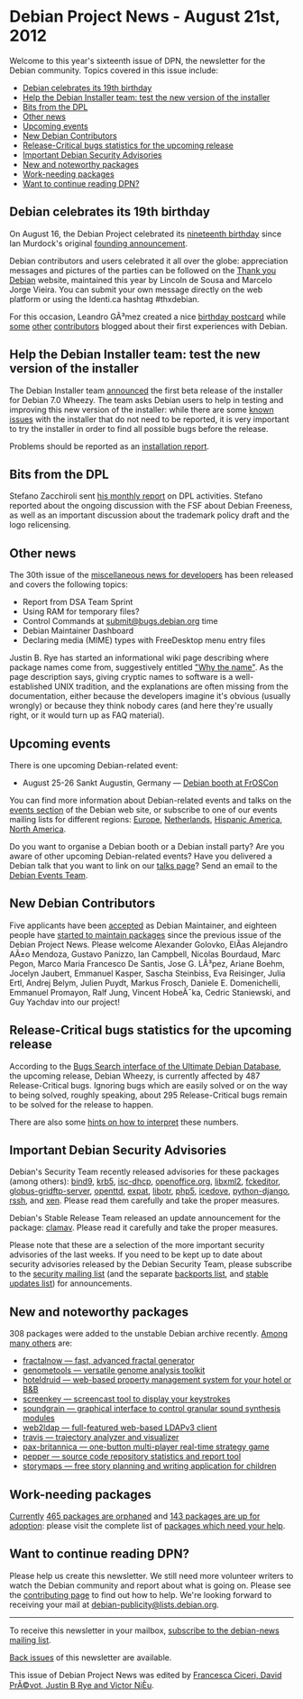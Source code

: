 
Debian Project News - August 21st, 2012
=======================================


Welcome to this year's sixteenth issue of DPN, the newsletter for the Debian community. Topics covered in this issue include:


* [Debian celebrates its 19th birthday](https://www.debian.org/News/weekly/2012/16/#debianbday)
* [Help the Debian Installer team: test the new version of the installer](https://www.debian.org/News/weekly/2012/16/#dibeta1)
* [Bits from the DPL](https://www.debian.org/News/weekly/2012/16/#dpl)
* [Other news](https://www.debian.org/News/weekly/2012/16/#other)
* [Upcoming events](https://www.debian.org/News/weekly/2012/16/#events)
* [New Debian Contributors](https://www.debian.org/News/weekly/2012/16/#newcontributors)
* [Release-Critical bugs statistics for the upcoming release](https://www.debian.org/News/weekly/2012/16/#rcstats)
* [Important Debian Security Advisories](https://www.debian.org/News/weekly/2012/16/#dsa)
* [New and noteworthy packages](https://www.debian.org/News/weekly/2012/16/#nnwp)
* [Work-needing packages](https://www.debian.org/News/weekly/2012/16/#wnpp)
* [Want to continue reading DPN?](https://www.debian.org/News/weekly/2012/16/#continuedpn)


Debian celebrates its 19th birthday
-----------------------------------



On August 16, the Debian Project celebrated its
[nineteenth birthday](https://www.debian.org/News/2012/20120816)
since Ian Murdock's original
[founding
announcement](http://groups.google.com/group/comp.os.linux.development/msg/a32d4e2ef3bcdcc6).
  

Debian contributors and users celebrated it all over the globe:
appreciation messages and pictures of the parties can be followed on the
[Thank you Debian](http://thanks.debian.net) website,
maintained this year by Lincoln de Sousa and Marcelo Jorge Vieira.
You can submit your own message directly on the web platform or using the Identi.ca hashtag
#thxdebian.
  

For this occasion, Leandro GÃ³mez created a nice
[birthday
postcard](http://leogg.wordpress.com/2012/08/16/happy-birthday-debian/) while [some](http://raphaelhertzog.com/2012/08/16/happy-birthday-debian-and-memories-of-an-old-timer/)
[other](http://gwolf.org/blog/19-years-debian)
[contributors](http://blog.pault.ag/post/29667512949) blogged
about their first experiences with Debian.



Help the Debian Installer team: test the new version of the installer
---------------------------------------------------------------------



The Debian Installer team
[announced](https://www.debian.org/devel/debian-installer/News/2012/20120804)
the first beta release of the installer for Debian 7.0 Wheezy.
The team asks Debian users to help in testing and improving this new
version of the installer: while there are some [known issues](https://www.debian.org/devel/debian-installer/errata) with the
installer that do not need to be reported, it is very important to try
the installer in order to find all possible bugs before the release.
  

Problems should be reported as an [installation
report](https://www.debian.org/releases/stable/amd64/ch05s04.html#submit-bug).



Bits from the DPL
-----------------



Stefano Zacchiroli sent
[his
monthly report](https://lists.debian.org/debian-devel-announce/2012/08/msg00001.html) on DPL activities.
Stefano reported about the ongoing discussion with the FSF about Debian
Freeness, as well as an important discussion about the trademark policy
draft and the logo relicensing.



Other news
----------


The 30th issue of the
[miscellaneous
news for developers](https://lists.debian.org/debian-devel-announce/2012/08/msg00003.html) has been released and covers the following topics:


* Report from DSA Team Sprint
* Using RAM for temporary files?
* Control Commands at submit@bugs.debian.org time
* Debian Maintainer Dashboard
* Declaring media (MIME) types with FreeDesktop menu entry files



Justin B. Rye has started an informational wiki page describing where package names come from,
suggestively entitled ["Why the name"](https://wiki.debian.org/WhyTheName). As the
page description says, giving cryptic names to software is a well-established UNIX tradition,
and the explanations are often missing from the documentation, either because the developers
imagine it's obvious (usually wrongly) or because they think nobody cares (and here they're
usually right, or it would turn up as FAQ material).



Upcoming events
---------------


There is one upcoming Debian-related event:


* August 25-26 Sankt Augustin, Germany —
 [Debian booth at FrOSCon](https://www.debian.org/events/2012/0825-froscon)



You can find more information about Debian-related events and talks
on the [events section](https://www.debian.org/events) of the Debian web site,
or subscribe to one of our events mailing lists for different regions:
[Europe](https://lists.debian.org/debian-events-eu),
[Netherlands](https://lists.debian.org/debian-events-nl),
[Hispanic America](https://lists.debian.org/debian-events-ha),
[North America](https://lists.debian.org/debian-events-na).



Do you want to organise a Debian booth or a Debian install party?
Are you aware of other upcoming Debian-related events?
Have you delivered a Debian talk that you want to link on our
[talks page](https://www.debian.org/events/talks)?
Send an email to the [Debian Events Team](mailto:events@debian.org).



New Debian Contributors
-----------------------



Five applicants have been
[accepted](https://lists.debian.org/E1T2Bti-0007f5-IW@franck.debian.org)
 as Debian Maintainer, and
eighteen people have [started
 to maintain packages](https://udd.debian.org/cgi-bin/new-maintainers.cgi) since the previous issue of the Debian
 Project News. Please welcome
Alexander Golovko, ElÃ­as Alejandro AÃ±o Mendoza, Gustavo Panizzo,
Ian Campbell, Nicolas Bourdaud,
Marc Pegon,
Marco Maria Francesco De Santis,
Jose G. LÃ³pez,
Ariane Boehm,
Jocelyn Jaubert, Emmanuel Kasper, Sascha
Steinbiss, Eva Reisinger, Julia Ertl, Andrej Belym, Julien Puydt,
Markus Frosch, Daniele E. Domenichelli, Emmanuel Promayon, Ralf
Jung, Vincent HobeÃ¯ka, Cedric Staniewski, and Guy Yachdav
 into our project!


Release-Critical bugs statistics for the upcoming release
---------------------------------------------------------


According to the [Bugs Search interface of the Ultimate Debian Database](https://udd.debian.org/bugs.cgi), the upcoming release, Debian Wheezy, is currently affected by 487 Release-Critical bugs. Ignoring bugs which are easily solved or on the way to being solved, roughly speaking, about 295 Release-Critical bugs remain to be solved for the release to happen.


There are also some [hints on how to interpret](https://wiki.debian.org/ProjectNews/RC-Stats) these numbers.


Important Debian Security Advisories
------------------------------------


Debian's Security Team recently released
 advisories for these packages (among others):
[bind9](https://www.debian.org/security/2012/dsa-2517),
[krb5](https://www.debian.org/security/2012/dsa-2518),
[isc-dhcp](https://www.debian.org/security/2012/dsa-2519),
[openoffice.org](https://www.debian.org/security/2012/dsa-2520),
[libxml2](https://www.debian.org/security/2012/dsa-2521),
[fckeditor](https://www.debian.org/security/2012/dsa-2522),
[globus-gridftp-server](https://www.debian.org/security/2012/dsa-2523),
[openttd](https://www.debian.org/security/2012/dsa-2524),
[expat](https://www.debian.org/security/2012/dsa-2525),
[libotr](https://www.debian.org/security/2012/dsa-2526),
[php5](https://www.debian.org/security/2012/dsa-2527),
[icedove](https://www.debian.org/security/2012/dsa-2528),
[python-django](https://www.debian.org/security/2012/dsa-2529),
[rssh](https://www.debian.org/security/2012/dsa-2530), and
[xen](https://www.debian.org/security/2012/dsa-2531).
 Please read them carefully and take the proper measures.


Debian's Stable Release Team released an update announcement for the package:
[clamav](https://lists.debian.org/debian-stable-announce/2012/08/msg00001.html).
 Please read it carefully and take the proper measures.


Please note that these are a selection of the more important security
advisories of the last weeks. If you need to be kept up to date about
security advisories released by the Debian Security Team, please
subscribe to the [security mailing
list](https://lists.debian.org/debian-security-announce/) (and the separate [backports
list](https://lists.debian.org/debian-backports-announce/), and [stable updates
list](https://lists.debian.org/debian-stable-announce/)) for announcements.



New and noteworthy packages
---------------------------



308 packages were added to the unstable Debian archive
recently. [Among
many others](https://packages.debian.org/unstable/main/newpkg) are:


* [fractalnow — fast, advanced fractal generator](https://packages.debian.org/unstable/main/fractalnow)
* [genometools — versatile genome analysis toolkit](https://packages.debian.org/unstable/main/genometools)
* [hoteldruid — web-based property management system for your hotel or B&B](https://packages.debian.org/unstable/main/hoteldruid)
* [screenkey — screencast tool to display your keystrokes](https://packages.debian.org/unstable/main/screenkey)
* [soundgrain — graphical interface to control granular sound synthesis modules](https://packages.debian.org/unstable/main/soundgrain)
* [web2ldap — full-featured web-based LDAPv3 client](https://packages.debian.org/unstable/main/web2ldap)
* [travis — trajectory analyzer and visualizer](https://packages.debian.org/unstable/main/travis)
* [pax-britannica — one-button multi-player real-time strategy game](https://packages.debian.org/unstable/main/pax-britannica)
* [pepper — source code repository statistics and report tool](https://packages.debian.org/unstable/main/pepper)
* [storymaps — free story planning and writing application for children](https://packages.debian.org/unstable/main/storymaps)


Work-needing packages
---------------------


[Currently](https://lists.debian.org/debian-devel/2012/08/msg00371.html) [465 packages are orphaned](https://www.debian.org/devel/wnpp/orphaned) and [143 packages are up for adoption](https://www.debian.org/devel/wnpp/rfa): please visit the complete list of [packages which need your help](https://www.debian.org/devel/wnpp/help_requested).


Want to continue reading DPN?
-----------------------------


Please help us create this newsletter. We still need more volunteer writers to watch the Debian community and report about what is going on. Please see the [contributing page](https://wiki.debian.org/ProjectNews/HowToContribute) to find out how to help. We're looking forward to receiving your mail at [debian-publicity@lists.debian.org](mailto:debian-publicity@lists.debian.org).




---



 To receive this newsletter in your mailbox, [subscribe to the debian-news mailing list](https://lists.debian.org/debian-news/).



[Back issues](https://www.debian.org/News/weekly/) of this newsletter are available.



This issue of Debian Project News was edited by [Francesca Ciceri, David PrÃ©vot, Justin B Rye and Victor NiÈu](mailto:debian-publicity@lists.debian.org).





